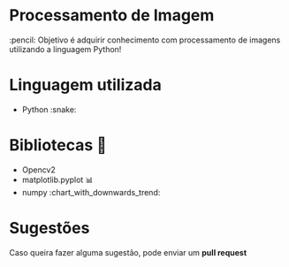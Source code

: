 # Processamento de Imagem
  <p> :pencil: Objetivo é adquirir conhecimento com processamento de imagens <br> utilizando a linguagem Python! </p>
  
# Linguagem utilizada
   <ul>
   <li>Python :snake: </li> 
   </ul>
      
# Bibliotecas :book: 
   <ul>
   <li>Opencv2</li>
   <li>matplotlib.pyplot 📊</li>
   <li>numpy :chart_with_downwards_trend: </li>
   </ul>

# Sugestões
   <p> Caso queira fazer alguma sugestão, pode enviar um <b>pull request</b> </p>
